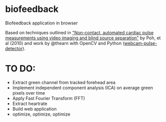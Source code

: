 biofeedback
===========

Biofeedback application in browser

Based on techniques outlined in ["Non-contact, automated cardiac pulse measurements using video imaging and blind source separation"](http://www.opticsinfobase.org/oe/abstract.cfm?uri=oe-18-10-10762) by Poh, et al (2010) and work by @thearn with OpenCV and Python ([webcam-pulse-detector](https://github.com/thearn/webcam-pulse-detector)).

TO DO:
===========
*  Extract green channel from tracked forehead area
*  Implement independent component analysis (ICA) on average green pixels over time
*  Apply Fast Fourier Transform (FFT)
*  Extract heartrate
*  Build web application
*  optimize, optimize, optimize
